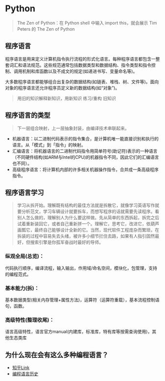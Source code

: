 # Python
>The Zen of Python：在 Python shell 中输入 import this，就会展示 Tim Peters 的 The Zen of Python
## 程序语言
程序语言是用来定义计算机指令执行流程的形式化语言。每种程序语言都包含一整套词汇和语法规范。这些规范通常包括数据类型和数据结构、指令类型和指令控制、调用机制和库函数以及不成文的规定(如递进书写、变量命名等)。

大多数程序语言都能够组合出复杂的数据结构(如链表、堆栈、树、文件等)。面向对象的程序语言还允许程序员定义新的数据结构(如“对象”)。

> 用旧的知识解释新知识，用新知识 练习/重构 旧知识

## 程序语言的类型

> 下一层组合映射，上一层抽象封装，由编译技术串联起来。

- 机器语言：以二进制代码表示的指令集合，是计算机唯一能直接识别和执行的语言。从「模式」到「指令」的映射。
- 汇编语言：将机器语言的二进制代码指令用简单符号(助记符)表示的一种语言（不同硬件结构(如ARM与Intel的CPU)的机器指令不同，因此它们的汇编语言也不同）。
- 高级程序语言：将计算机内部的许多相关机器操作指令，合并成一条高级程序指令。

## 程序语言学习

> 学习从拆开始。理解既有结构的最佳方法就是拆散它，就像学习英语写作就要分析范文，学习车辆设计就要拆车，而想写程序的话就需要先读程序。看别人怎么做的，理解别人为什么要这样做。先从简单的东西拆起，拆完之后试着重新装回它，或者自己重新拼一个。理解它，思考它，改进它，依葫芦画瓢它，最终自己能够设计全新的它。当然，现代软件工程庞杂而繁琐，在拆装的过程中容易失去头绪，被许多小细节拦住去路，如果有人指引固然最好，但搜索引擎是你孤军奋战时最好的导师。

### 纵观全局(总览)：
代码执行顺序，编译流程，输入输出，作用域/命名空间，模块化，包管理，支持的编程范式。
### 基本能力(拆)：
基本数据类型(相关内存管理+属性方法)，运算符（运算符重载），基本流程控制语句，函数。
### 高级特性(整理收尾)：
语言高级特性，语言官方manual(内建库，标准库，特有库等按需查询使用)，其他生态类库

## 为什么现在会有这么多种编程语言？
- [知乎Link](https://www.zhihu.com/question/20104312)
- [编程语言历史](https://en.wikipedia.org/wiki/History_of_programming_languages)